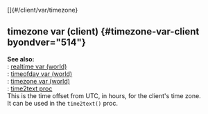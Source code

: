 []{#/client/var/timezone}    
## timezone var (client) {#timezone-var-client byondver="514"}    
**See also:**    
:   [realtime var (world)](/ref/world/var/realtime)    
:   [timeofday var (world)](/ref/world/var/timeofday)    
:   [timezone var (world)](/ref/world/var/timezone)    
:   [time2text proc](/ref/proc/time2text)    
This is the time offset from UTC, in hours, for the client\'s time zone.    
It can be used in the `time2text()` proc.  